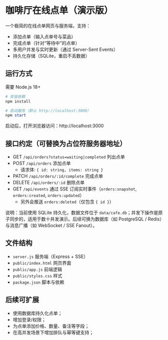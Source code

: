 # 咖啡厅在线点单（演示版）

一个极简的在线点单网页与服务端，支持：
- 添加点单（输入点单号与菜品）
- 完成点单（针对“等待中”的点单）
- 多用户并发与实时更新（通过 Server-Sent Events）
- 持久化存储（SQLite，重启不丢数据）

## 运行方式

需要 Node.js 18+

```powershell
# 安装依赖
npm install

# 启动服务（默认 http://localhost:3000）
npm start
```

启动后，打开浏览器访问：http://localhost:3000

## 接口约定（可替换为占位符服务器地址）

- GET `/api/orders?status=waiting|completed` 列出点单
- POST `/api/orders` 添加点单
  - 请求体: `{ id: string, items: string }`
- PATCH `/api/orders/:id/complete` 完成点单
- DELETE `/api/orders/:id` 删除点单
- GET `/api/events` 通过 SSE 订阅实时事件（`orders:snapshot`, `orders:created`, `orders:updated`）
  - 另外会推送 `orders:deleted`（仅包含 `{ id }`）

说明：当前使用 SQLite 持久化，数据文件位于 `data/cafe.db`；并发下操作是原子同步的，适用于数十并发演示。后续可换为数据库（如 PostgreSQL / Redis）与消息广播（如 WebSocket / SSE Fanout）。

## 文件结构

- `server.js` 服务端（Express + SSE）
- `public/index.html` 网页界面
- `public/app.js` 前端逻辑
- `public/styles.css` 样式
- `package.json` 脚本与依赖

## 后续可扩展

- 使用数据库持久化点单；
- 增加登录/权限；
- 为点单添加价格、数量、备注等字段；
- 在高并发场景下增加排队与幂等键支持；
